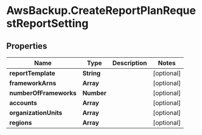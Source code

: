 # AwsBackup.CreateReportPlanRequestReportSetting

## Properties

Name | Type | Description | Notes
------------ | ------------- | ------------- | -------------
**reportTemplate** | **String** |  | [optional] 
**frameworkArns** | **Array** |  | [optional] 
**numberOfFrameworks** | **Number** |  | [optional] 
**accounts** | **Array** |  | [optional] 
**organizationUnits** | **Array** |  | [optional] 
**regions** | **Array** |  | [optional] 


